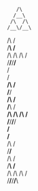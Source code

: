        /\
      /__\
     /\  /\
    /__\/__\
   /\      /\
  /__\    /__\
 /\  /\  /\  /\
/__\/__\/__\/__\
                            /\
                            /__\
                          /\  /\
                          /__\/__\
                        /\      /\
                        /__\    /__\
                      /\  /\  /\  /\
                      /__\/__\/__\/__\
       /\
      /__\
     /\  /\
    /__\/__\
   /\      /\
  /__\    /__\
 /\  /\  /\  /\
/__\/__\/__\/__\

